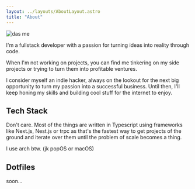 ```yaml
---
layout: ../layouts/AboutLayout.astro
title: "About"
---
```


<div>
  <img src="/assets/nightspite.jpg" class="sm:w-1/2 rounded-lg ml-0" alt="das me">
</div>

I'm a fullstack developer with a passion for turning ideas into reality through code.

When I'm not working on projects, you can find me tinkering on my side projects or trying to turn them into profitable ventures.

I consider myself an indie hacker, always on the lookout for the next big opportunity to turn my passion into a successful business. Until then, I'll keep honing my skills and building cool stuff for the internet to enjoy.

## Tech Stack

Don't care. Most of the things are written in Typescript using frameworks like Next.js, Nest.js or trpc as that's the fastest way to get projects of the ground and iterate over them until the problem of scale becomes a thing.

I use arch btw. (jk popOS or macOS)

## Dotfiles

soon...
